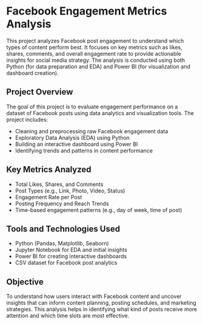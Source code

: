# Facebook Engagement Metrics Analysis

This project analyzes Facebook post engagement to understand which types of content perform best. It focuses on key metrics such as likes, shares, comments, and overall engagement rate to provide actionable insights for social media strategy. The analysis is conducted using both Python (for data preparation and EDA) and Power BI (for visualization and dashboard creation).



## Project Overview

The goal of this project is to evaluate engagement performance on a dataset of Facebook posts using data analytics and visualization tools. The project includes:

- Cleaning and preprocessing raw Facebook engagement data
- Exploratory Data Analysis (EDA) using Python
- Building an interactive dashboard using Power BI
- Identifying trends and patterns in content performance



## Key Metrics Analyzed

- Total Likes, Shares, and Comments
- Post Types (e.g., Link, Photo, Video, Status)
- Engagement Rate per Post
- Posting Frequency and Reach Trends
- Time-based engagement patterns (e.g., day of week, time of post)



## Tools and Technologies Used

- Python (Pandas, Matplotlib, Seaborn)
- Jupyter Notebook for EDA and initial insights
- Power BI for creating interactive dashboards
- CSV dataset for Facebook post analytics



## Objective

To understand how users interact with Facebook content and uncover insights that can inform content planning, posting schedules, and marketing strategies. This analysis helps in identifying what kind of posts receive more attention and which time slots are most effective.



